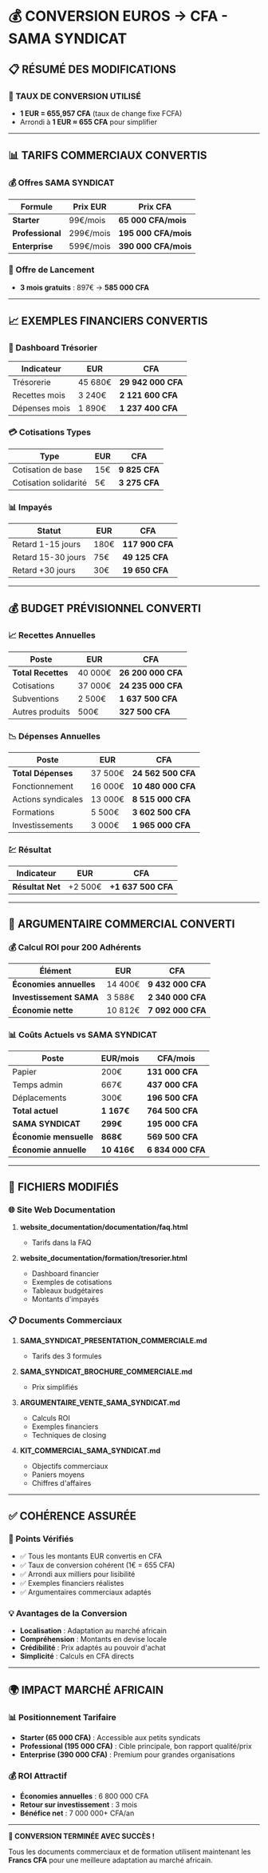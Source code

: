 # 💰 CONVERSION EUROS → CFA - SAMA SYNDICAT

## 📋 **RÉSUMÉ DES MODIFICATIONS**

### **🔄 TAUX DE CONVERSION UTILISÉ**
- **1 EUR = 655,957 CFA** (taux de change fixe FCFA)
- Arrondi à **1 EUR ≈ 655 CFA** pour simplifier

---

## 📊 **TARIFS COMMERCIAUX CONVERTIS**

### **💰 Offres SAMA SYNDICAT**
| Formule | Prix EUR | Prix CFA |
|---------|----------|----------|
| **Starter** | 99€/mois | **65 000 CFA/mois** |
| **Professional** | 299€/mois | **195 000 CFA/mois** |
| **Enterprise** | 599€/mois | **390 000 CFA/mois** |

### **🎁 Offre de Lancement**
- **3 mois gratuits** : 897€ → **585 000 CFA**

---

## 📈 **EXEMPLES FINANCIERS CONVERTIS**

### **💼 Dashboard Trésorier**
| Indicateur | EUR | CFA |
|------------|-----|-----|
| Trésorerie | 45 680€ | **29 942 000 CFA** |
| Recettes mois | 3 240€ | **2 121 600 CFA** |
| Dépenses mois | 1 890€ | **1 237 400 CFA** |

### **💳 Cotisations Types**
| Type | EUR | CFA |
|------|-----|-----|
| Cotisation de base | 15€ | **9 825 CFA** |
| Cotisation solidarité | 5€ | **3 275 CFA** |

### **📊 Impayés**
| Statut | EUR | CFA |
|--------|-----|-----|
| Retard 1-15 jours | 180€ | **117 900 CFA** |
| Retard 15-30 jours | 75€ | **49 125 CFA** |
| Retard +30 jours | 30€ | **19 650 CFA** |

---

## 💰 **BUDGET PRÉVISIONNEL CONVERTI**

### **📈 Recettes Annuelles**
| Poste | EUR | CFA |
|-------|-----|-----|
| **Total Recettes** | 40 000€ | **26 200 000 CFA** |
| Cotisations | 37 000€ | **24 235 000 CFA** |
| Subventions | 2 500€ | **1 637 500 CFA** |
| Autres produits | 500€ | **327 500 CFA** |

### **📉 Dépenses Annuelles**
| Poste | EUR | CFA |
|-------|-----|-----|
| **Total Dépenses** | 37 500€ | **24 562 500 CFA** |
| Fonctionnement | 16 000€ | **10 480 000 CFA** |
| Actions syndicales | 13 000€ | **8 515 000 CFA** |
| Formations | 5 500€ | **3 602 500 CFA** |
| Investissements | 3 000€ | **1 965 000 CFA** |

### **💹 Résultat**
| Indicateur | EUR | CFA |
|------------|-----|-----|
| **Résultat Net** | +2 500€ | **+1 637 500 CFA** |

---

## 🎯 **ARGUMENTAIRE COMMERCIAL CONVERTI**

### **💰 Calcul ROI pour 200 Adhérents**
| Élément | EUR | CFA |
|---------|-----|-----|
| **Économies annuelles** | 14 400€ | **9 432 000 CFA** |
| **Investissement SAMA** | 3 588€ | **2 340 000 CFA** |
| **Économie nette** | 10 812€ | **7 092 000 CFA** |

### **📊 Coûts Actuels vs SAMA SYNDICAT**
| Poste | EUR/mois | CFA/mois |
|-------|----------|----------|
| Papier | 200€ | **131 000 CFA** |
| Temps admin | 667€ | **437 000 CFA** |
| Déplacements | 300€ | **196 500 CFA** |
| **Total actuel** | **1 167€** | **764 500 CFA** |
| **SAMA SYNDICAT** | **299€** | **195 000 CFA** |
| **Économie mensuelle** | **868€** | **569 500 CFA** |
| **Économie annuelle** | **10 416€** | **6 834 000 CFA** |

---

## 📄 **FICHIERS MODIFIÉS**

### **🌐 Site Web Documentation**
1. **website_documentation/documentation/faq.html**
   - Tarifs dans la FAQ
   
2. **website_documentation/formation/tresorier.html**
   - Dashboard financier
   - Exemples de cotisations
   - Tableaux budgétaires
   - Montants d'impayés

### **📋 Documents Commerciaux**
1. **SAMA_SYNDICAT_PRESENTATION_COMMERCIALE.md**
   - Tarifs des 3 formules
   
2. **SAMA_SYNDICAT_BROCHURE_COMMERCIALE.md**
   - Prix simplifiés
   
3. **ARGUMENTAIRE_VENTE_SAMA_SYNDICAT.md**
   - Calculs ROI
   - Exemples financiers
   - Techniques de closing
   
4. **KIT_COMMERCIAL_SAMA_SYNDICAT.md**
   - Objectifs commerciaux
   - Paniers moyens
   - Chiffres d'affaires

---

## ✅ **COHÉRENCE ASSURÉE**

### **🎯 Points Vérifiés**
- ✅ Tous les montants EUR convertis en CFA
- ✅ Taux de conversion cohérent (1€ = 655 CFA)
- ✅ Arrondi aux milliers pour lisibilité
- ✅ Exemples financiers réalistes
- ✅ Argumentaires commerciaux adaptés

### **💡 Avantages de la Conversion**
- **Localisation** : Adaptation au marché africain
- **Compréhension** : Montants en devise locale
- **Crédibilité** : Prix adaptés au pouvoir d'achat
- **Simplicité** : Calculs en CFA directs

---

## 🌍 **IMPACT MARCHÉ AFRICAIN**

### **📊 Positionnement Tarifaire**
- **Starter (65 000 CFA)** : Accessible aux petits syndicats
- **Professional (195 000 CFA)** : Cible principale, bon rapport qualité/prix
- **Enterprise (390 000 CFA)** : Premium pour grandes organisations

### **💰 ROI Attractif**
- **Économies annuelles** : 6 800 000 CFA
- **Retour sur investissement** : 3 mois
- **Bénéfice net** : 7 000 000+ CFA/an

---

**🎊 CONVERSION TERMINÉE AVEC SUCCÈS !**

Tous les documents commerciaux et de formation utilisent maintenant les **Francs CFA** pour une meilleure adaptation au marché africain.